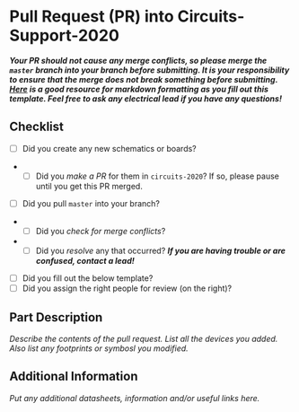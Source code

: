 # Pull Request (PR) into Circuits-Support-2020

***Your PR should not cause any merge conflicts, so please merge the `master` branch into your branch before submitting. It is your responsibility to ensure that the merge does not break something before submitting. [Here](https://guides.github.com/features/mastering-markdown/) is a good resource for markdown formatting as you fill out this template. Feel free to ask any electrical lead if you have any questions!***

## Checklist
- [ ] Did you create any new schematics or boards?
- - [ ] Did you *make a PR* for them in `circuits-2020`? If so, please pause until you get this PR merged.
- [ ] Did you pull `master` into your branch?
- - [ ] Did you *check for merge conflicts*?
- - [ ] Did you *resolve* any that occurred? ***If you are having trouble or are confused, contact a lead!***
- [ ] Did you fill out the below template?
- [ ] Did you assign the right people for review (on the right)?

## Part Description
*Describe the contents of the pull request. List all the devices you added. Also list any footprints or symbosl you modified.*

## Additional Information
*Put any additional datasheets, information and/or useful links here.*
